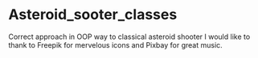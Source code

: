 # Asteroid_sooter_classes
Correct approach in OOP way to classical asteroid shooter
I would like to thank to Freepik for mervelous icons and Pixbay for great music.
